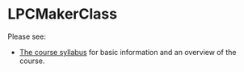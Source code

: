 # LPCMakerClass

Please see:
- [The course syllabus](MakingMakersSyllabus2016jds.pdf) for basic information and an overview of the course.
